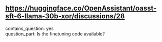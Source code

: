 ## https://huggingface.co/OpenAssistant/oasst-sft-6-llama-30b-xor/discussions/28

contains_question: yes  
question_part: Is the finetuning code available?
